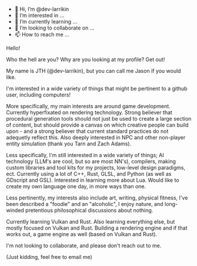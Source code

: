 - 👋 Hi, I’m @dev-larrikin
- 👀 I’m interested in ...
- 🌱 I’m currently learning ...
- 💞️ I’m looking to collaborate on ...
- 📫 How to reach me ...

Hello! 

Who the hell are you? Why are you looking at my profile? Get out!

My name is JTH (@dev-larrikin), but you can call me Jason if you would like.


I'm interested in a wide variety of things that might be pertinent to a github user, including computers! 

More specifically, my main interests are around game development. Currently hyperfixated on rendering technology. Strong believer that procedural generation tools should not just be used to create a large section of content, but should provide a canvas on which creative people can build upon - and a strong believer that current standard practices do not adequetly reflect this. Also deeply interested in NPC and other non-player entity simulation (thank you Tarn and Zach Adams).

Less specifically, I'm still interested in a wide variety of things; AI technology (LLM's are cool, but so are most NN's), compilers, making custom libraries and tool kits for my projects, low-level design paradigms, ect. Currently using a lot of C++, Rust, GLSL, and Python (as well as GDscript and GSL). Interested in learning more about Lua. Would like to create my own language one day, in more ways than one.

Less pertinently, my interests also include art, writing, physical fitness, I've been described a "foodie" and an "alcoholic", I enjoy nature, and long-winded pretentious philosophical discussions about nothing.

Currently learning Vulkan and Rust. Also learning everything else, but mostly focused on Vulkan and Rust. Building a rendering engine and if that works out, a game engine as well (based on Vulkan and Rust).


I'm not looking to collaborate, and please don't reach out to me.

(Just kidding, feel free to email me)

